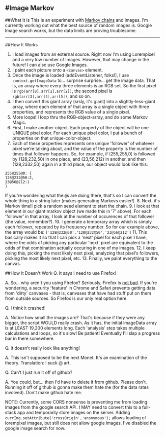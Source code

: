 #Image Markov
----
##What It Is
This is an experiment with [Markov chains](https://en.wikipedia.org/wiki/Markov_chain) and images. I'm currently working out what the best source of random images is. Google Image search works, but the data limits are proving troublesome.
***
##How It Works
 1. I load images from an external source. Right now I'm using Lorempixel and a very low number of images. However, that may change in the future! I can also use Google Images.
 2. I paint each picture onto a `<canvas>` element.
 3. Once the image is loaded (addEventListener, folks!), I use `context.getImageData` to... surprise surprise... get the image data. That is, an array where every three elements is an RGB set. So the first pixel is `rgb(arr[0],arr[1],arr[2])`, the second pixel is `rgb(arr[3],arr[4],arr[5])`, and so on.
 4. I then convert this giant array (srsly, it's giant) into a slightly-less-giant array, where each element of that array is a single object with three properties, and represents the RGB value of a single pixel.
 5. More loops! I loop thru the RGB-object-array, and do some Markov Magic. 
 6. First, I make another object. Each property of the object will be one UNIQUE pixel color. For each unique pixel color, I put a bunch of properties on that unique-color-object.
 7. Each of these properties represents one unique 'follower' of whatever pixel we're talking about, and the value of the property is the number of times that follower happens. So, for example, if (255,255,0) is followed by (128,232,50) in one place, and (23,56,212) in another, and then (128,2332,50) again in a third place, our object would look like this:
 ```
255@255@0: {
128@232@50:2,
23@56@212:1
}
```

  If you're wondering what the `@`s are doing there, that's so I can convert the whole thing to a string later (makes generating  Markovs easier!).
 8. Next, it's Markov time!I pick a random seed element to start the chain.
 9. I look at that element in our giant markov object (we made this in '7' above). For each 'follower' in that array, I look at the number of occurences of that follower (the value, remember?). 
 10. I generate a temporary array which is simply each follower, repeated by its frequency number. So for our example above, the array would be: `['128@232@50','128@232@50','23@56@212']`
 11. This basically makes it so that I can pick a 'next' pixel for each pixel I have, where the odds of picking any particular 'next' pixel are equivalent to the odds of that combination actually occuring in one of my images.
 12. I keep doing this, picking the most likely next pixel, analyzing that pixel's followers, picking the most likely next pixel, etc.
 13. Finally, we paint everything to the canvas.

##How It Doesn't Work
 Q. It says I need to use Firefox!
 
 A. So... why aren't you using Firefox? Seriously, Firefox is [not bad](http://www.pcworld.com/article/2605933/browser-comparison-how-the-five-leaders-stack-up-in-speed-ease-of-use-and-more.html). If you're wondering, a security 'feature' in Chrome and Safari prevents getting data from 'dirty' canvases - that is, canvases that have had stuff put on them from outside sources. So Firefox is our only real option here.
 
 
 Q. I think it crashed!
 
 A. Notice how small the images are? That's because if they were any bigger, the script WOULD really crash. As it has, the initial imageData array is at LEAST 19,200 elements long. Each 'analysis' step takes multiple calculations and loops, so it's slow! Be patient! Eventually I'll slap a progress bar in there somewhere.
 
 
 Q. It doesn't really look like anything!
 
 A. This isn't supposed to be the next Monet. It's an examination of the theory. Translation: I suck @ art.


 Q. Can't I just run it off of github?

 A. You could, but... then I'd have to delete it from github. Please don't. Running it off of github is gonna make them hate me (for the data rates involved). Don't make github hate me.

NOTE: Currently, some CORS nonsense is preventing me from loading images from the google search API. I MAY need to convert this to a full-stack app and temporarily store images on the server. Adding `currImg.setAttribute('crossOrigin','anonymous');` allows loading of lorempixel images, but still does not allow google images. I've disabled the google image search for now.